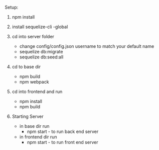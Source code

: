 Setup: 
1. npm install
2. install sequelize-cli -global

3. cd into server folder
   * change config/config.json username to match your default name
   * sequelize db:migrate
   * sequelize db:seed:all

4. cd to base dir
   * npm build
   * npm webpack



5. cd into frontend and run
   * npm install
   * npm build
   

6. Starting Server
   * in base dir run
     * npm start - to run back end server
   * in frontend dir run
     * npm start - to run front end server
